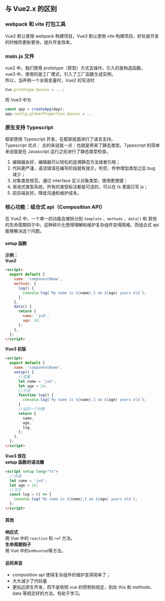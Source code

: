 ## 与 Vue2.x 的区别

### webpack 和 vite 打包工具

Vue2 默认使用 webpack 构建项目，Vue3 默认使用 vite 构建项目，好处是开发的时候热更新更快，提升开发效率。

### main.js 文件

vue2 中，我们使用 prototype（原型）方式去操作，引入的是构造函数。  
vue3 中，使用的是工厂模式，引入了工厂函数生成实例。  
所以，当声明一个全局变量时，Vue2 的写法时

```js
Vue.prototype.$axios = ...;
```

而 Vue3 中为

```js
const app = createApp(App);
app.config.globalProperties.$axios = ...
```

### 原生支持 Typescript

框架使用 Typescript 开发，在框架层面进行了语言支持。  
Typescript 优点：
总的来说就一点：也就是带来了静态类型。Typescript 的简单来说就是在 Javascript 运行之前进行了静态类型检查。

1. 编辑器友好，编辑器可以轻松的追溯静态方法或者引用；
2. 代码更严谨，语法错误在编写阶段就有提示，判空、传参增加类型之后 bug 减少；
3. 对象类型规范，通过 interface 定义对象类型，使用更便捷；
4. 渐进式类型系统，所有的类型标注都是可选的，可以在 ts 里面只写 js；
5. 前后端友好。降低沟通和维护成本。

### 核心功能：组合式 api（Composition API）

在 Vue2 中，一个单一的功能会被拆分到 `template` 、`methods` 、`data()` 和 其他的生命周期钩子中。这种碎片化使得理解和维护复杂组件变得困难。而组合式 api 能够解决这个问题。

#### setup 函数

**示例：**  
**Vue2**

```html
<script>
  export default {
    name: 'componentName',
    methods: {
      log() {
        console.log(`My name is ${name},I am ${age} years old`);
      },
    },
    data() {
      return {
        name: 'jxd',
        age: 24,
      };
    },
  };
</script>
```

**Vue3 初版**

```html
<script>
  export default {
    name: 'componentName',
    setup() {
      //变量
      let name = 'jxd';
      let age = 24;
      //方法
      function log() {
        console.log(`My name is ${name},I am ${age} years old`);
      }
      //返回一个对象
      return {
        name,
        age,
        log,
      };
    },
  };
</script>
```

**Vue3 现在**  
**setup 函数的语法糖**

```html
<script setup lang="ts">
  //变量
  let name = 'jxd';
  let age = 24;
  //方法
  const log = () => {
    console.log(`My name is ${name},I am ${age} years old`);
  };
</script>
```

#### 其他

**响应式**  
用 Vue 中的 `reactive` 和 `ref` 方法。  
**生命周期钩子**  
用 Vue 中的`onMounted`等方法。

#### 总的来说

- composition api 使得复杂组件的维护变得简单了；
- 大大减少了代码量
- 更贴近原生开发，而不是依照 vue 的惯例和规定，到处 this 和 methods、data 等规定好的方法。有助于学习。
